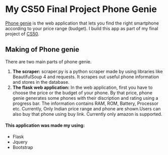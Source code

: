 # My CS50 Final Project Phone Genie

[Phone genie](phone-genie.herokuapp.com/) is the web application that lets you find the right smartphone according to your price range (budget).
I build this app as part of my final project of [CS50](https://cs50.harvard.edu). 

## Making of Phone genie

There are two main parts of phone genie.
1. **The scraper:**
scraper.py is a python scraper made by using libraries like BeautifulSoup 4 and requests. 
It scrapes out useful phone information and stores in the database.
2. **The flask web application:** In the web application, first you have to choose the price or the budget of your phone. 
By that price, phone genie generates some phones with their discription and rating using a progress bar. 
The information contains RAM, ROM, Battery, Processor etc. 
Currently, Only Indian price range and phone are shown.Users can also buy that phone using buy link. 
Currently only amazon is supported.

#### This application was made my using:
* Flask
* Jquery
* Bootstrap
